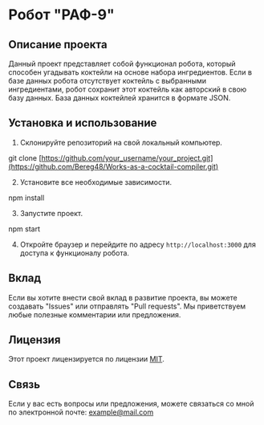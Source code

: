 # Робот "РАФ-9"

## Описание проекта

Данный проект представляет собой функционал робота, который способен угадывать коктейли на основе набора ингредиентов. Если в базе данных робота отсутствует коктейль с выбранными ингредиентами, робот сохранит этот коктейль как авторский в свою базу данных. База данных коктейлей хранится в формате JSON.

## Установка и использование

1. Склонируйте репозиторий на свой локальный компьютер.

git clone [https://github.com/your_username/your_project.git](https://github.com/Bereg48/Works-as-a-cocktail-compiler.git)


2. Установите все необходимые зависимости.

npm install


3. Запустите проект.

npm start


4. Откройте браузер и перейдите по адресу `http://localhost:3000` для доступа к функционалу робота.

## Вклад

Если вы хотите внести свой вклад в развитие проекта, вы можете создавать "Issues" или отправлять "Pull requests". Мы приветствуем любые полезные комментарии или предложения.

## Лицензия

Этот проект лицензируется по лицензии [MIT](https://choosealicense.com/licenses/mit/).

## Связь

Если у вас есть вопросы или предложения, можете связаться со мной по электронной почте: example@mail.com
